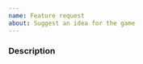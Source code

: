 ```yaml
---
name: Feature request
about: Suggest an idea for the game
---
```

<!-- Make sure to search existing issues first to avoid duplicates. -->

### Description

<!-- What is your idea? Please describe how it could work and interact with other systems in game. -->

